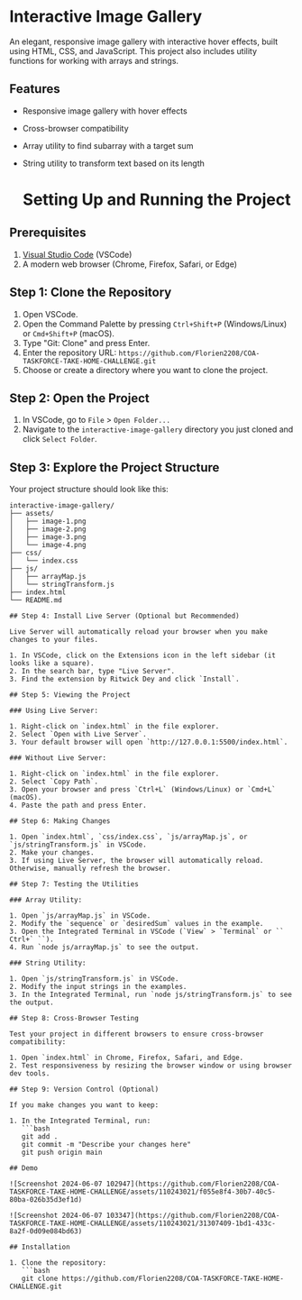 # Interactive Image Gallery

An elegant, responsive image gallery with interactive hover effects, built using HTML, CSS, and JavaScript. This project also includes utility functions for working with arrays and strings.

## Features

- Responsive image gallery with hover effects
- Cross-browser compatibility
- Array utility to find subarray with a target sum
- String utility to transform text based on its length

  # Setting Up and Running the Project

## Prerequisites

1. [Visual Studio Code](https://code.visualstudio.com/) (VSCode)
2. A modern web browser (Chrome, Firefox, Safari, or Edge)

## Step 1: Clone the Repository

1. Open VSCode.
2. Open the Command Palette by pressing `Ctrl+Shift+P` (Windows/Linux) or `Cmd+Shift+P` (macOS).
3. Type "Git: Clone" and press Enter.
4. Enter the repository URL: `https://github.com/Florien2208/COA-TASKFORCE-TAKE-HOME-CHALLENGE.git`
5. Choose or create a directory where you want to clone the project.

## Step 2: Open the Project

1. In VSCode, go to `File` > `Open Folder...`
2. Navigate to the `interactive-image-gallery` directory you just cloned and click `Select Folder`.

## Step 3: Explore the Project Structure

Your project structure should look like this:


```plaintext
interactive-image-gallery/
├── assets/
│   ├── image-1.png
│   ├── image-2.png
│   ├── image-3.png
│   └── image-4.png
├── css/
│   └── index.css
├── js/
│   ├── arrayMap.js
│   └── stringTransform.js
├── index.html
└── README.md

## Step 4: Install Live Server (Optional but Recommended)

Live Server will automatically reload your browser when you make changes to your files.

1. In VSCode, click on the Extensions icon in the left sidebar (it looks like a square).
2. In the search bar, type "Live Server".
3. Find the extension by Ritwick Dey and click `Install`.

## Step 5: Viewing the Project

### Using Live Server:

1. Right-click on `index.html` in the file explorer.
2. Select `Open with Live Server`.
3. Your default browser will open `http://127.0.0.1:5500/index.html`.

### Without Live Server:

1. Right-click on `index.html` in the file explorer.
2. Select `Copy Path`.
3. Open your browser and press `Ctrl+L` (Windows/Linux) or `Cmd+L` (macOS).
4. Paste the path and press Enter.

## Step 6: Making Changes

1. Open `index.html`, `css/index.css`, `js/arrayMap.js`, or `js/stringTransform.js` in VSCode.
2. Make your changes.
3. If using Live Server, the browser will automatically reload. Otherwise, manually refresh the browser.

## Step 7: Testing the Utilities

### Array Utility:

1. Open `js/arrayMap.js` in VSCode.
2. Modify the `sequence` or `desiredSum` values in the example.
3. Open the Integrated Terminal in VSCode (`View` > `Terminal` or `` Ctrl+` ``).
4. Run `node js/arrayMap.js` to see the output.

### String Utility:

1. Open `js/stringTransform.js` in VSCode.
2. Modify the input strings in the examples.
3. In the Integrated Terminal, run `node js/stringTransform.js` to see the output.

## Step 8: Cross-Browser Testing

Test your project in different browsers to ensure cross-browser compatibility:

1. Open `index.html` in Chrome, Firefox, Safari, and Edge.
2. Test responsiveness by resizing the browser window or using browser dev tools.

## Step 9: Version Control (Optional)

If you make changes you want to keep:

1. In the Integrated Terminal, run:
   ```bash
   git add .
   git commit -m "Describe your changes here"
   git push origin main

## Demo

![Screenshot 2024-06-07 102947](https://github.com/Florien2208/COA-TASKFORCE-TAKE-HOME-CHALLENGE/assets/110243021/f055e8f4-30b7-40c5-80ba-026b35d3ef1d)

![Screenshot 2024-06-07 103347](https://github.com/Florien2208/COA-TASKFORCE-TAKE-HOME-CHALLENGE/assets/110243021/31307409-1bd1-433c-8a2f-0d09e084bd63)

## Installation

1. Clone the repository:
   ```bash
   git clone https://github.com/Florien2208/COA-TASKFORCE-TAKE-HOME-CHALLENGE.git
